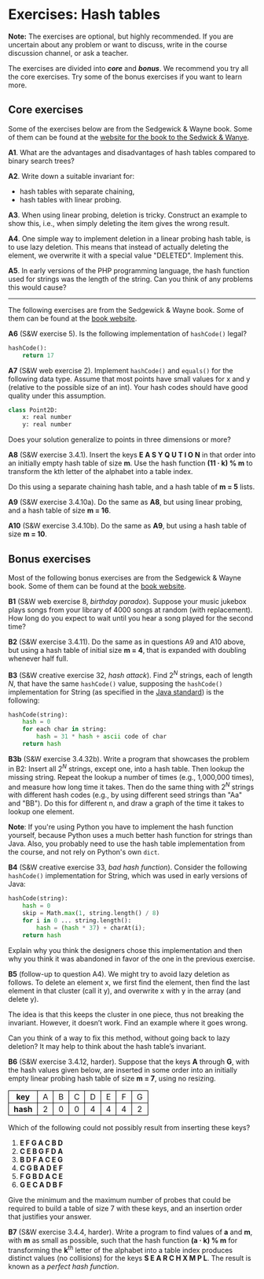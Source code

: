 # Exercises: Hash tables

**Note:**
The exercises are optional, but highly recommended.
If you are uncertain about any problem or want to discuss, write in the course discussion channel, or ask a teacher.

The exercises are divided into ***core*** and ***bonus***.
We recommend you try all the core exercises.
Try some of the bonus exercises if you want to learn more.

## Core exercises

Some of the exercises below are from the Sedgewick & Wayne book.
Some of them can be found at the [website for the book to the Sedwick & Wanye](https://algs4.cs.princeton.edu/34hash/).

**A1**.
What are the advantages and disadvantages of hash tables compared to binary search trees?

**A2**.
Write down a suitable invariant for:

- hash tables with separate chaining,
- hash tables with linear probing.

**A3**.
When using linear probing, deletion is tricky.
Construct an example to show this, i.e., when simply deleting the item gives the wrong result.

**A4**.
One simple way to implement deletion in a linear probing hash table, is to use lazy deletion.
This means that instead of actually deleting the element, we overwrite it with a special value "DELETED".
Implement this.

**A5**.
In early versions of the PHP programming language, the hash function used for strings was the length of the string.
Can you think of any problems this would cause?

------------

The following exercises are from the Sedgewick & Wayne book.
Some of them can be found at the [book website](https://algs4.cs.princeton.edu/34hash/).

**A6** (S&W exercise 5).
Is the following implementation of `hashCode()` legal?

```python
hashCode():
    return 17
```

**A7** (S&W web exercise 2).
Implement `hashCode()` and `equals()` for the following data type.
Assume that most points have small values for x and y (relative to the possible size of an int).
Your hash codes should have good quality under this assumption.

```python
class Point2D:
    x: real number
    y: real number
```

Does your solution generalize to points in three dimensions or more?

**A8** (S&W exercise 3.4.1).
Insert the keys **E A S Y Q U T I O N** in that order into an initially empty hash table of size **m**.
Use the hash function **(11 · k) % m** to transform the kth letter of the alphabet into a table index.

Do this using a separate chaining hash table, and a hash table of **m = 5** lists.

**A9** (S&W exercise 3.4.10a).
Do the same as **A8**, but using linear probing, and a hash table of size **m = 16**.

**A10** (S&W exercise 3.4.10b).
Do the same as **A9**, but using a hash table of size **m = 10**.

## Bonus exercises

Most of the following bonus exercises are from the Sedgewick & Wayne book.
Some of them can be found at the [book website](https://algs4.cs.princeton.edu/34hash/).

**B1** (S&W web exercise 8, *birthday paradox*).
Suppose your music jukebox plays songs from your library of 4000 songs at random (with replacement).
How long do you expect to wait until you hear a song played for the second time?

**B2** (S&W exercise 3.4.11).
Do the same as in questions A9 and A10 above, but using a hash table of initial size **m = 4**, that is expanded with doubling whenever half full.

**B3** (S&W creative exercise 32, *hash attack*).
Find 2<sup>*N*</sup> strings, each of length *N*, that have the same `hashCode()` value, supposing the `hashCode()` implementation for String (as specified in the [Java standard](https://docs.oracle.com/en/java/javase/11/docs/api/java.base/java/lang/String.html#hashCode())) is the following:

```python
hashCode(string):
    hash = 0
    for each char in string:
        hash = 31 * hash + ascii code of char
    return hash
```

**B3b** (S&W exercise 3.4.32b).
Write a program that showcases the problem in B2:
Insert all 2<sup>*N*</sup> strings, except one, into a hash table.
Then lookup the missing string.
Repeat the lookup a number of times (e.g., 1,000,000 times), and measure how long time it takes.
Then do the same thing with 2<sup>*N*</sup> strings with different hash codes (e.g., by using different seed strings than "Aa" and "BB"). Do this for different n, and draw a graph of the time it takes to lookup one element.

**Note**:
If you're using Python you have to implement the hash function yourself, because Python uses a much better hash function for strings than Java.
Also, you probably need to use the hash table implementation from the course, and not rely on Python's own `dict`.

**B4** (S&W creative exercise 33, *bad hash function*).
Consider the following `hashCode()` implementation for String, which was used in early versions of Java:

```python
hashCode(string):
    hash = 0
    skip = Math.max(1, string.length() / 8)
    for i in 0 ... string.length():
        hash = (hash * 37) + charAt(i);
    return hash
```

Explain why you think the designers chose this implementation and then why you think it was abandoned in favor of the one in the previous exercise.

**B5** (follow-up to question A4).
We might try to avoid lazy deletion as follows.
To delete an element x, we first find the element, then find the last element in that cluster (call it y), and overwrite x with y in the array (and delete y).

The idea is that this keeps the cluster in one piece, thus not breaking the invariant.
However, it doesn’t work. Find an example where it goes wrong.

Can you think of a way to fix this method, without going back to lazy deletion?
It may help to think about the hash table’s invariant.

**B6** (S&W exercise 3.4.12, harder).
Suppose that the keys **A** through **G**, with the hash values given below, are inserted in some order into an initially empty linear probing hash table of size **m = 7**, using no resizing.

<style type="text/CSS"> .mytbl {border-collapse: collapse} .mytbl td, .mytbl th {border: 1px solid black; padding: 2px 10px; text-align: center} </style>
<table class="mytbl">
<tr><th>key</th><td>A</td><td>B</td><td>C</td><td>D</td><td>E</td><td>F</td><td>G</td></tr>
<tr><th>hash</th><td>2</td><td>0</td><td>0</td><td>4</td><td>4</td><td>4</td><td>2</td></tr>
</table>

Which of the following could not possibly result from inserting these keys?

1. **E F G A C B D**
2. **C E B G F D A**
3. **B D F A C E G**
4. **C G B A D E F**
5. **F G B D A C E**
6. **G E C A D B F**

Give the minimum and the maximum number of probes that could be required to build a table of size 7 with these keys, and an insertion order that justifies your answer.

**B7** (S&W exercise 3.4.4, harder).
Write a program to find values of **a** and **m**, with **m** as small as possible, such that the hash function **(a · k) % m** for transforming the **k**<sup>th</sup> letter of the alphabet into a table index produces distinct values (no collisions) for the keys **S E A R C H X M P L**.
The result is known as a *perfect hash function*.


